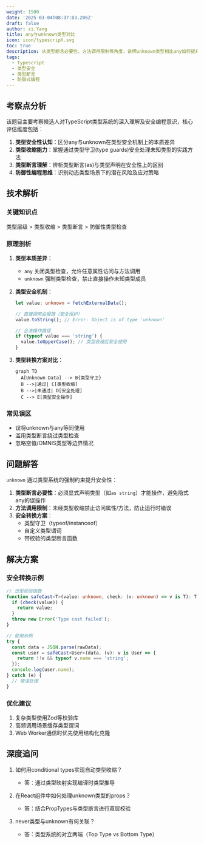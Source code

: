 ```yaml
---
weight: 1500
date: '2025-03-04T08:37:03.206Z'
draft: false
author: zi.Yang
title: any与unknown类型对比
icon: icon/typescript.svg
toc: true
description: 从类型断言必要性、方法调用限制等角度，说明unknown类型相比any如何提升代码安全性。给出将unknown安全转换为具体类型的推荐方案。
tags:
  - typescript
  - 类型安全
  - 类型断言
  - 防御式编程
---
```


## 考察点分析

该题目主要考察候选人对TypeScript类型系统的深入理解及安全编程意识，核心评估维度包括：

1. **类型安全性认知**：区分any与unknown在类型安全机制上的本质差异
2. **类型收缩能力**：掌握通过类型守卫(type guards)安全处理未知类型的实践方法
3. **类型断言理解**：辨析类型断言(as)与类型声明在安全性上的区别
4. **防御性编程思维**：识别动态类型场景下的潜在风险及应对策略

## 技术解析

### 关键知识点

类型层级 > 类型收缩 > 类型断言 > 防御性类型检查

### 原理剖析

1. **类型本质差异**：
   - `any` 关闭类型检查，允许任意属性访问与方法调用
   - `unknown` 强制类型检查，禁止直接操作未知类型成员

2. **类型安全机制**：

   ```typescript
   let value: unknown = fetchExternalData();
   
   // 直接调用会报错（安全保护）
   value.toString(); // Error: Object is of type 'unknown'
   
   // 合法操作路径
   if (typeof value === 'string') {
     value.toUpperCase(); // 类型收缩后安全使用
   }
   ```

3. **类型转换方案对比**：

   ```mermaid
   graph TD
     A[Unknown Data] --> B{类型守卫}
     B -->|通过| C[类型收缩]
     B -->|未通过| D[安全处理]
     C --> E[类型安全操作]
   ```

### 常见误区

- 误将unknown与any等同使用
- 滥用类型断言绕过类型检查
- 忽略空值/OMNIS类型等边界情况

## 问题解答

`unknown` 通过类型系统的强制约束提升安全性：

1. **类型断言必要性**：必须显式声明类型（如`as string`）才能操作，避免隐式any的误操作
2. **方法调用限制**：未经类型收缩禁止访问属性/方法，防止运行时错误
3. **安全转换方案**：
   - 类型守卫（typeof/instanceof）
   - 自定义类型谓词
   - 带校验的类型断言函数

## 解决方案

### 安全转换示例

```typescript
// 泛型校验函数
function safeCast<T>(value: unknown, check: (v: unknown) => v is T): T {
  if (check(value)) {
    return value; 
  }
  throw new Error('Type cast failed');
}

// 使用示例
try {
  const data = JSON.parse(rawData); 
  const user = safeCast<User>(data, (v): v is User => {
    return !!v && typeof v.name === 'string';
  });
  console.log(user.name);
} catch (e) {
  // 错误处理
}
```

### 优化建议

1. 复杂类型使用Zod等校验库
2. 高频调用场景缓存类型谓词
3. Web Worker通信时优先使用结构化克隆

## 深度追问

1. 如何用conditional types实现自动类型收缩？
   - 答：通过类型映射实现编译时类型推导

2. 在React组件中如何处理unknown类型的props？
   - 答：结合PropTypes与类型断言进行双层校验

3. never类型与unknown有何关联？
   - 答：类型系统的对立两端（Top Type vs Bottom Type）
